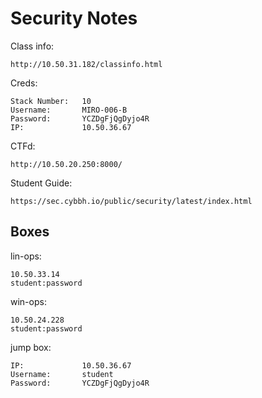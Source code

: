 # Security Notes

Class info:
```
http://10.50.31.182/classinfo.html
```

Creds:
```
Stack Number:   10
Username:       MIRO-006-B
Password:       YCZDgFjQgDyjo4R
IP:             10.50.36.67
```

CTFd:
```
http://10.50.20.250:8000/
```

Student Guide:
```
https://sec.cybbh.io/public/security/latest/index.html
```

## Boxes

lin-ops:
```
10.50.33.14
student:password
```

win-ops:
```
10.50.24.228
student:password
```

jump box:
```
IP:             10.50.36.67
Username:       student
Password:       YCZDgFjQgDyjo4R
```
